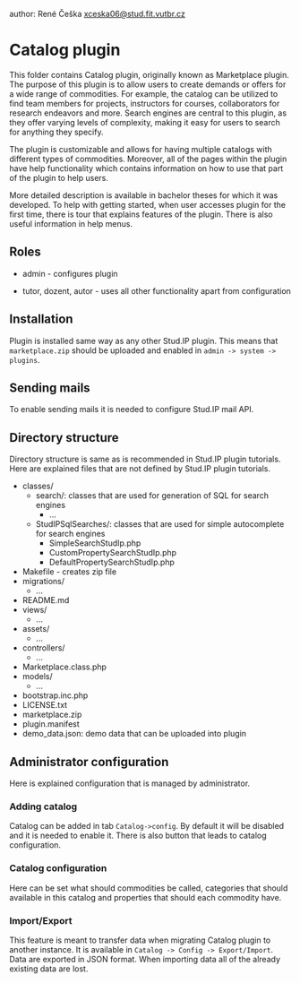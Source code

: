 author: René Češka <xceska06@stud.fit.vutbr.cz>

# Catalog plugin


This folder contains Catalog plugin, originally known as Marketplace plugin.
The purpose of this plugin is to allow users to create demands or offers for a wide range of commodities. For example, the catalog can be utilized to find team members for projects, instructors for courses, collaborators for research endeavors and more. Search engines are central to this plugin, as they offer varying levels of complexity, making it easy for users to search for anything they specify.

The plugin is customizable and allows for having multiple catalogs with different types of commodities. Moreover, all of the pages within the plugin have help functionality which contains information on how to use that part of the plugin to help users.

More detailed description is available in bachelor theses for which it was developed. To help with getting started, when user accesses plugin for the first time, there is tour that explains features of the plugin. There is also useful information in help menus.

## Roles

- admin - configures plugin

- tutor, dozent, autor - uses all other functionality apart from configuration

## Installation

Plugin is installed same way as any other Stud.IP plugin. This means that `marketplace.zip` should be uploaded and enabled in `admin -> system -> plugins`.

## Sending mails

To enable sending mails it is needed to configure Stud.IP mail API.

## Directory structure

Directory structure is same as is recommended in Stud.IP plugin tutorials. Here are explained files that are not defined by Stud.IP plugin tutorials.

- classes/
    - search/: classes that are used for generation of SQL for search engines
        - ...
    - StudIPSqlSearches/: classes that are used for simple autocomplete for search engines
        - SimpleSearchStudIp.php
        - CustomPropertySearchStudIp.php
        - DefaultPropertySearchStudIp.php
- Makefile - creates zip file
- migrations/
    - ...
- README.md
- views/
    - ...
- assets/
    - ...
- controllers/
    - ...
- Marketplace.class.php
- models/
    - ...
- bootstrap.inc.php
- LICENSE.txt
- marketplace.zip
- plugin.manifest
- demo_data.json: demo data that can be uploaded into plugin

## Administrator configuration

Here is explained configuration that is managed by administrator.

### Adding catalog

Catalog can be added in tab `Catalog->config`. By default it will be disabled and it is needed to enable it. There is also button that leads to catalog configuration.

### Catalog configuration

Here can be set what should commodities be called, categories that should available in this catalog and properties that should each commodity have.

### Import/Export

This feature is meant to transfer data when migrating Catalog plugin to another instance. It is available in `Catalog -> Config -> Export/Import`. Data are exported in JSON format. When importing data all of the already existing data are lost.





